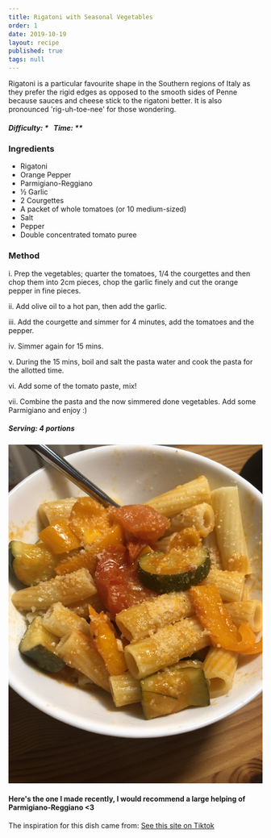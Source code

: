 ```yaml
---
title: Rigatoni with Seasonal Vegetables
order: 1
date: 2019-10-19
layout: recipe
published: true
tags: null
---
```

Rigatoni is a particular favourite shape in the Southern regions of Italy as they prefer the rigid edges as opposed to the smooth sides of Penne because sauces and cheese stick to the rigatoni better. It is also pronounced 'rig-uh-toe-nee' for those wondering.

##### Difficulty: \*   Time: \**

### Ingredients

* Rigatoni
* Orange Pepper
* Parmigiano-Reggiano
* ½ Garlic
* 2 Courgettes
* A packet of whole tomatoes (or 10 medium-sized)
* Salt
* Pepper
* Double concentrated tomato puree

### Method

i. Prep the vegetables; quarter the tomatoes, 1/4 the courgettes and then chop them into 2cm pieces, chop the garlic finely and cut the orange pepper in fine pieces.

ii. Add olive oil to a hot pan, then add the garlic.

iii. Add the courgette and simmer for 4 minutes, add the tomatoes and the pepper. 

iv. Simmer again for 15 mins.

v. During the 15 mins, boil and salt the pasta water and cook the pasta for the allotted time.

vi. Add some of the tomato paste, mix!

vii. Combine the pasta and the now simmered done vegetables. Add some Parmigiano and enjoy :)

##### Serving: 4 portions

![Bowl of rigatoni with a sprinkling of Parmigiano-Reggiano](../uploads/rigatoni.jpg "Vegetable Rigatoni")

#### Here's the one I made recently, I would recommend a large helping of Parmigiano-Reggiano <3

The inspiration for this dish came from: [See this site on Tiktok](https://www.tiktok.com/@imp_of_the_perverse/video/6918561341234105606?lang=en&is_copy_url=1&is_from_webapp=v1)